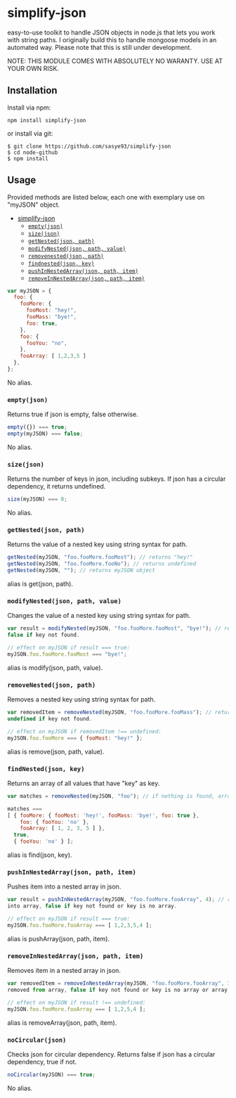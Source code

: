 # simplify-json
easy-to-use toolkit to handle JSON objects in node.js that lets you work with string paths.
I originally build this to handle mongoose models in an automated way. Please note that this is still under development.

NOTE: THIS MODULE COMES WITH ABSOLUTELY NO WARANTY. USE AT YOUR OWN RISK.

## Installation
Install via npm:
```
npm install simplify-json
```
or install via git:
```
$ git clone https://github.com/sasye93/simplify-json
$ cd node-github
$ npm install
```

## Usage

Provided methods are listed below, each one with exemplary use on "myJSON" object.

- [simplify-json](#simplify-json)
  - [`empty(json)`](#emptyjson)
  - [`size(json)`](#sizejson)
  - [`getNested(json, path)`](#getnestedjson-path)
  - [`modifyNested(json, path, value)`](#modifynestedjson-path-value)
  - [`removenested(json, path)`](#removenestedjson-path)
  - [`findnested(json, key)`](#findnestedjson-key)
  - [`pushInNestedArray(json, path, item)`](#pushinnestedarrayjson-path-item)
  - [`removeInNestedArray(json, path, item)`](#removeinnestedarrayjson-path-item)

```js
var myJSON = {
  foo: {
    fooMore: {
      fooMost: "hey!",
      fooMass: "bye!",
      foo: true,
    },
    foo: {
      fooYou: "no",
    },
    fooArray: [ 1,2,3,5 ]
  },
};
```
No alias.
### `empty(json)`
Returns true if json is empty, false otherwise.
```js
empty({}) === true;
empty(myJSON) === false;
```
No alias.
### `size(json)`
Returns the number of keys in json, including subkeys. If json has a circular dependency, it returns undefined.
```js
size(myJSON) === 8;
```
No alias.
### `getNested(json, path)`
Returns the value of a nested key using string syntax for path.
```js
getNested(myJSON, "foo.fooMore.fooMost"); // returns "hey!"
getNested(myJSON, "foo.fooMore.fooNo"); // returns undefined
getNested(myJSON, ""); // returns myJSON object
```
alias is get(json, path).
### `modifyNested(json, path, value)`
Changes the value of a nested key using string syntax for path.
```js
var result = modifyNested(myJSON, "foo.fooMore.fooMost", "bye!"); // returns true if new value was set,
false if key not found.

// effect on myJSON if result === true:
myJSON.foo.fooMore.fooMost === "bye!";
```
alias is modify(json, path, value).
### `removeNested(json, path)`
Removes a nested key using string syntax for path.
```js
var removedItem = removeNested(myJSON, "foo.fooMore.fooMass"); // returns removed value if key was removed,
undefined if key not found.

// effect on myJSON if removedItem !== undefined:
myJSON.foo.fooMore === { fooMost: "hey!" };
```
alias is remove(json, path, value).
### `findNested(json, key)`
Returns an array of all values that have "key" as key.
```js
var matches = removeNested(myJSON, "foo"); // if nothing is found, array is empty.

matches ===
[ { fooMore: { fooMost: 'hey!', fooMass: 'bye!', foo: true },
    foo: { fooYou: 'no' },
    fooArray: [ 1, 2, 3, 5 ] },
  true,
  { fooYou: 'no' } ];
```
alias is find(json, key).
### `pushInNestedArray(json, path, item)`
Pushes item into a nested array in json.
```js
var result = pushInNestedArray(myJSON, "foo.fooMore.fooArray", 4); // returns true if item was inserted
into array, false if key not found or key is no array.

// effect on myJSON if result === true:
myJSON.foo.fooMore.fooArray === [ 1,2,3,5,4 ];
```
alias is pushArray(json, path, item).
### `removeInNestedArray(json, path, item)`
Removes item in a nested array in json.
```js
var removedItem = removeInNestedArray(myJSON, "foo.fooMore.fooArray", 3); // returns removed value if item was
removed from array, false if key not found or key is no array or array does not containt item.

// effect on myJSON if result !== undefined:
myJSON.foo.fooMore.fooArray === [ 1,2,5,4 ];
```
alias is removeArray(json, path, item).

### `noCircular(json)`
Checks json for circular dependency. Returns false if json has a circular dependency, true if not.
```js
noCircular(myJSON) === true;
```
No alias.
